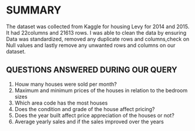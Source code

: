 # SUMMARY
The dataset was collected from Kaggle for housing Levy for 2014 and 2015. It had 22columns and 21613 rows.
I was able to clean the data by ensuring Data was standardized, removed any duplicate rows and columns,check on Null values and lastly remove any unwanted rows and columns on our dataset.

## QUESTIONS ANSWERED DURING OUR QUERY
1. Houw many houses were sold per month?
2. Maximum and minimum prices of the houses in relation to the bedroom sizes
3. Which area code has the most houses
4. Does the condition and grade of the house affect pricing?
5. Does the year built affect price appreciation of the houses or not?
6. Average yearly sales and if the sales improved over the years


